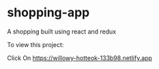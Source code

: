 # shopping-app
A shopping built using react and redux

To view this project:

Click On https://willowy-hotteok-133b98.netlify.app
